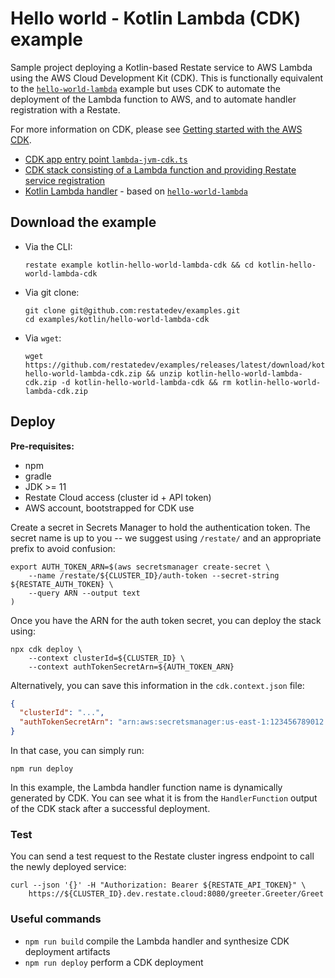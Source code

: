# Hello world - Kotlin Lambda (CDK) example

Sample project deploying a Kotlin-based Restate service to AWS Lambda using the AWS Cloud Development Kit (CDK). This
is functionally equivalent to the [`hello-world-lambda`](../hello-world-lambda) example but uses CDK to automate the deployment of the
Lambda function to AWS, and to automate handler registration with a Restate.

For more information on CDK, please see [Getting started with the AWS CDK](https://docs.aws.amazon.com/cdk/v2/guide/getting_started.html).

* [CDK app entry point `lambda-jvm-cdk.ts`](bin/lambda-jvm-cdk.ts)
* [CDK stack consisting of a Lambda function and providing Restate service registration](cdk/lambda-jvm-cdk-stack.ts)
* [Kotlin Lambda handler](lambda) - based on [`hello-world-lambda`](../hello-world-lambda)

## Download the example

- Via the CLI:
    ```shell
    restate example kotlin-hello-world-lambda-cdk && cd kotlin-hello-world-lambda-cdk
    ```

- Via git clone:
    ```shell
    git clone git@github.com:restatedev/examples.git
    cd examples/kotlin/hello-world-lambda-cdk
    ```

- Via `wget`:
    ```shell
    wget https://github.com/restatedev/examples/releases/latest/download/kotlin-hello-world-lambda-cdk.zip && unzip kotlin-hello-world-lambda-cdk.zip -d kotlin-hello-world-lambda-cdk && rm kotlin-hello-world-lambda-cdk.zip
    ```

## Deploy

**Pre-requisites:**

* npm
* gradle
* JDK >= 11
* Restate Cloud access (cluster id + API token)
* AWS account, bootstrapped for CDK use

Create a secret in Secrets Manager to hold the authentication token. The secret name is up to you -- we suggest
using `/restate/` and an appropriate prefix to avoid confusion:

```shell
export AUTH_TOKEN_ARN=$(aws secretsmanager create-secret \
    --name /restate/${CLUSTER_ID}/auth-token --secret-string ${RESTATE_AUTH_TOKEN} \
    --query ARN --output text
)
```

Once you have the ARN for the auth token secret, you can deploy the stack using:

```shell
npx cdk deploy \
    --context clusterId=${CLUSTER_ID} \
    --context authTokenSecretArn=${AUTH_TOKEN_ARN}
```

Alternatively, you can save this information in the `cdk.context.json` file:

```json
{
  "clusterId": "...",
  "authTokenSecretArn": "arn:aws:secretsmanager:us-east-1:123456789012:secret:/restate/.../auth-token-abc123"
}
```

In that case, you can simply run:

```shell
npm run deploy
```

In this example, the Lambda handler function name is dynamically generated by CDK. You can see what it is from the `HandlerFunction`
output of the CDK stack after a successful deployment.

### Test

You can send a test request to the Restate cluster ingress endpoint to call the newly deployed service:

```shell
curl --json '{}' -H "Authorization: Bearer ${RESTATE_API_TOKEN}" \
    https://${CLUSTER_ID}.dev.restate.cloud:8080/greeter.Greeter/Greet
```

### Useful commands

* `npm run build`   compile the Lambda handler and synthesize CDK deployment artifacts
* `npm run deploy`  perform a CDK deployment
